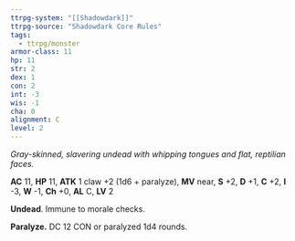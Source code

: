 ```yaml
---
ttrpg-system: "[[Shadowdark]]"
ttrpg-source: "Shadowdark Core Rules"
tags:
  - ttrpg/monster
armor-class: 11
hp: 11
str: 2
dex: 1
con: 2
int: -3
wis: -1
cha: 0
alignment: C
level: 2
---
```


_Gray-skinned, slavering undead with whipping tongues and flat, reptilian faces._

**AC** 11, **HP** 11, **ATK** 1 claw +2 (1d6 + paralyze), **MV** near, **S** +2, **D** +1, **C** +2, **I** -3, **W** -1, **Ch** +0, **AL** C, **LV** 2

**Undead**. Immune to morale checks. 

**Paralyze.** DC 12 CON or paralyzed 1d4 rounds.

